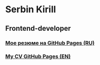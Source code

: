 # Serbin Kirill
## Frontend-developer

### [Мое резюме на GitHub Pages (RU)](https://madridka.github.io/My-CV/cv-ru.html)

### [My CV GitHub Pages (EN)](https://madridka.github.io/My-CV/cv-en.html)
